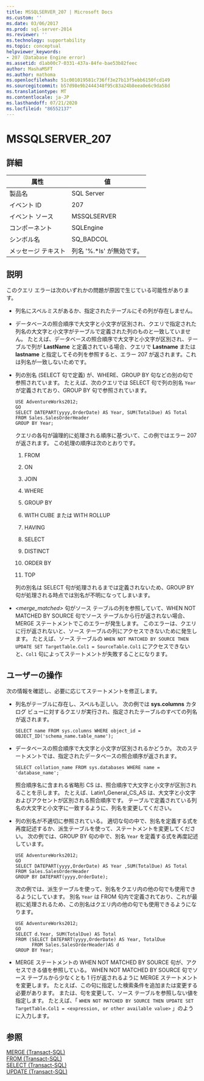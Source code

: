 ```yaml
---
title: MSSQLSERVER_207 | Microsoft Docs
ms.custom: ''
ms.date: 03/06/2017
ms.prod: sql-server-2014
ms.reviewer: ''
ms.technology: supportability
ms.topic: conceptual
helpviewer_keywords:
- 207 (Database Engine error)
ms.assetid: d1ab00c7-0331-437a-84fe-bae53b82feec
author: MashaMSFT
ms.author: mathoma
ms.openlocfilehash: 51c001019581c736ff3e27b13f5ebb6150fcd149
ms.sourcegitcommit: b57d98e9b2444348f95c83a24b8eea0e6c9da58d
ms.translationtype: MT
ms.contentlocale: ja-JP
ms.lasthandoff: 07/21/2020
ms.locfileid: "86552137"
---
```

# <a name="mssqlserver_207"></a>MSSQLSERVER_207
    
## <a name="details"></a>詳細  
  
|属性|値|  
|-|-|  
|製品名|SQL Server|  
|イベント ID|207|  
|イベント ソース|MSSQLSERVER|  
|コンポーネント|SQLEngine|  
|シンボル名|SQ_BADCOL|  
|メッセージ テキスト|列名 '%.*ls' が無効です。|  
  
## <a name="explanation"></a>説明  
 このクエリ エラーは次のいずれかの問題が原因で生じている可能性があります。  
  
-   列名にスペルミスがあるか、指定されたテーブルにその列が存在しません。  
  
-   データベースの照合順序で大文字と小文字が区別され、クエリで指定された列名の大文字と小文字がテーブルで定義された列のものと一致していません。 たとえば、データベースの照合順序で大文字と小文字が区別され、テーブルで列が **LastName** と定義されている場合、クエリで **Lastname** または **lastname** と指定してその列を参照すると、エラー 207 が返されます。これは列名が一致しないためです。  
  
-   列の別名 (SELECT 句で定義) が、WHERE、GROUP BY 句などの別の句で参照されています。 たとえば、次のクエリでは SELECT 句で列の別名 `Year` が定義されており、GROUP BY 句で参照されています。  
  
    ```  
    USE AdventureWorks2012;  
    GO  
    SELECT DATEPART(yyyy,OrderDate) AS Year, SUM(TotalDue) AS Total  
    FROM Sales.SalesOrderHeader  
    GROUP BY Year;  
    ```  
  
     クエリの各句が論理的に処理される順序に基づいて、この例ではエラー 207 が返されます。 この処理の順序は次のとおりです。  
  
    1.  FROM  
  
    2.  ON  
  
    3.  JOIN  
  
    4.  WHERE  
  
    5.  GROUP BY  
  
    6.  WITH CUBE または WITH ROLLUP  
  
    7.  HAVING  
  
    8.  SELECT  
  
    9. DISTINCT  
  
    10. ORDER BY  
  
    11. TOP  
  
     列の別名は SELECT 句が処理されるまでは定義されないため、GROUP BY 句が処理される時点では別名が不明になってしまいます。  
  
-   *<merge_matched>* 句がソース テーブルの列を参照していて、WHEN NOT MATCHED BY SOURCE 句でソース テーブルから行が返されない場合、MERGE ステートメントでこのエラーが発生します。 このエラーは、クエリに行が返されないと、ソース テーブルの列にアクセスできないために発生します。 たとえば、ソース テーブルの `WHEN NOT MATCHED BY SOURCE THEN UPDATE SET TargetTable.Col1 = SourceTable.Col1` にアクセスできないと、`Col1` 句によってステートメントが失敗することになります。  
  
## <a name="user-action"></a>ユーザーの操作  
 次の情報を確認し、必要に応じてステートメントを修正します。  
  
-   列名がテーブルに存在し、スペルも正しい。 次の例では **sys.columns** カタログ ビューに対するクエリが実行され、指定されたテーブルのすべての列名が返されます。  
  
    ```  
    SELECT name FROM sys.columns WHERE object_id = OBJECT_ID('schema_name.table_name');  
    ```  
  
-   データベースの照合順序で大文字と小文字が区別されるかどうか。 次のステートメントでは、指定されたデータベースの照合順序が返されます。  
  
    ```  
    SELECT collation_name FROM sys.databases WHERE name = 'database_name';  
    ```  
  
     照合順序名に含まれる省略形 CS は、照合順序で大文字と小文字が区別されることを示します。 たとえば、Latin1_General_CS_AS は、大文字と小文字およびアクセントが区別される照合順序です。 テーブルで定義されている列名の大文字と小文字に一致するように、列名を変更してください。  
  
-   列の別名が不適切に参照されている。 適切な句の中で、別名を定義する式を再度記述するか、派生テーブルを使って、ステートメントを変更してください。 次の例では、GROUP BY 句の中で、別名 `Year` を定義する式を再度記述しています。  
  
    ```  
    USE AdventureWorks2012;  
    GO  
    SELECT DATEPART(yyyy,OrderDate) AS Year ,SUM(TotalDue) AS Total  
    FROM Sales.SalesOrderHeader  
    GROUP BY DATEPART(yyyy,OrderDate);  
    ```  
  
     次の例では、派生テーブルを使って、別名をクエリ内の他の句でも使用できるようにしています。 別名 `Year` は FROM 句内で定義されており、これが最初に処理されるため、この別名はクエリ内の他の句でも使用できるようになります。  
  
    ```  
    USE AdventureWorks2012;  
    GO  
    SELECT d.Year, SUM(TotalDue) AS Total  
    FROM (SELECT DATEPART(yyyy,OrderDate) AS Year, TotalDue  
          FROM Sales.SalesOrderHeader)AS d  
    GROUP BY Year;  
    ```  
  
-   MERGE ステートメントの WHEN NOT MATCHED BY SOURCE 句が、アクセスできる値を参照している。 WHEN NOT MATCHED BY SOURCE 句でソース テーブルから少なくとも 1 行が返されるように MERGE ステートメントを変更します。 たとえば、この句に指定した検索条件を追加または変更する必要があります。 または、句を変更して、ソース テーブルを参照しない値を指定します。 たとえば、「 `WHEN NOT MATCHED BY SOURCE THEN UPDATE SET TargetTable.Col1 = <expression, or other available value>` 」のように入力します。  
  
## <a name="see-also"></a>参照  
 [MERGE &#40;Transact-SQL&#41;](/sql/t-sql/statements/merge-transact-sql)   
 [FROM &#40;Transact-SQL&#41;](/sql/t-sql/queries/from-transact-sql)   
 [SELECT &#40;Transact-SQL&#41;](/sql/t-sql/queries/select-transact-sql)   
 [UPDATE &#40;Transact-SQL&#41;](/sql/t-sql/queries/update-transact-sql)  
  
  
